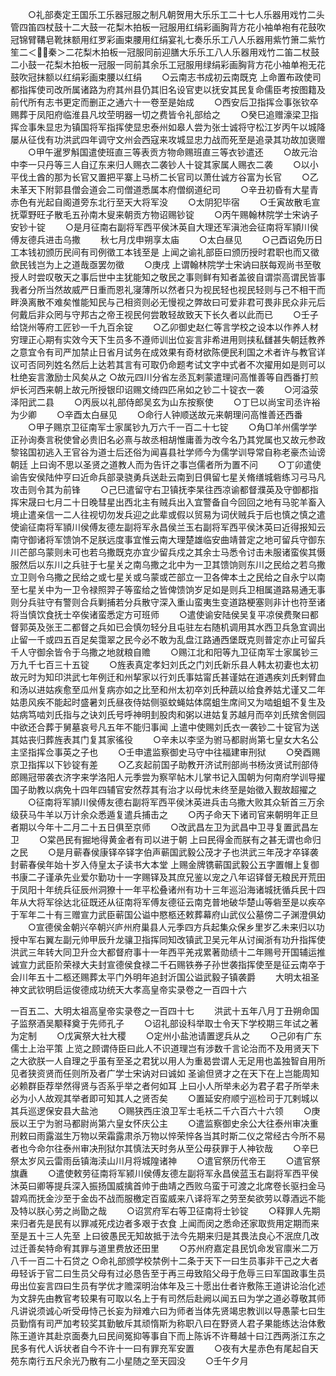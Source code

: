 <!-- { "loadSidebar": true } -->
　　○礼部奏定王国乐工乐器冠服之制凡朝贺用大乐乐工二十七人乐器用戏竹二头管四笛四杖鼓十二大鼓一花梨木拍板一冠服用红绢彩画胸背方花小袖单袍有花鼓吹冠锦臂鞲皂靴抹额用红罗彩画束腰用红绢宴礼七奏乐乐工八人乐器用紫竹箫二紫竹笙二＜秦＞二花梨木拍板一冠服同前迎膳大乐乐工八人乐器用戏竹二笛二杖鼓二小鼓一花梨木拍板一冠服一同前其余乐工冠服用绿绢彩画胸背方花小袖单袍无花鼓吹冠抹额以红绢彩画束腰以红绢
　　○云南志书成初云南既克  上命置布政使司都指挥使司改所属诸路为府其州县仍其旧名设官吏以抚安其民复命儒臣考按图籍及前代所有志书更定而删正之通六十一卷至是始成
　　○西安后卫指挥佥事张钦卒赐葬于凤阳府临淮县凡坟茔明器一切之费皆令礼部给之
　　○癸巳追赠濠梁卫指挥佥事朱显忠为镇国将军指挥使显忠泰州如皋人尝为张士诚将守松江岁丙午以城降屡从征伐有功洪武四年调守文州会西寇来攻城显忠力战而死至是追录其功故加褒赠
　　○甲午暹罗斛国遣使班直三等表贡方物命赐班直三等衣钞遣还
　　○故元治中李一只丹等三人自辽东来归人赐衣二袭钞人十锭其家属人赐衣二袭
　　○以小平伐土酋的那为长官又置把平寨上马桥二长官司以萧仕诚方谷富为长官
　　○乙未革天下附郭县僧会道会二司僧道悉属本府僧纲道纪司
　　○辛丑初昏有大星青赤色有光起自阁道旁东北行至天大将军没
　　○太阴犯毕宿
　　○壬寅故散毛宣抚覃野旺子散毛五孙南木叟来朝贡方物诏赐钞锭
　　○丙午赐翰林院学士宋讷子安钞十锭
　　○是月征南右副将军西平侯沐英自大理还军滇池会征南将军頴川侯傅友德兵进击乌撒
　　秋七月戊申朔享太庙
　　○太白昼见
　　○己酉诏免历日工本钱初颁历民间有司例徵工本钱至是  上闻之谕礼部臣曰颁历授时君职也而又徵歛民钱岂为上之道哉亟罢勿徵
　　○庚戌  上谓翰林院学士宋讷曰朕每观尚书至敬授人时尝叹敬天之事后世中主犹能知之敬民之事则鲜有知者盖彼自谓崇高谓民皆事我者分所当然故威严日重而恩礼寖薄所以然者只为视民轻也视民轻则与己不相干而畔涣离散不难矣惟能知民与己相资则必无慢视之弊故曰可爱非君可畏非民众非元后何戴后非众罔与守邦古之帝王视民何尝敢轻故致天下长久者以此而已
　　○壬子给饶州等府工匠钞一千九百余锭
　　○乙卯御史赵仁等言学校之设本以作养人材穷理正心期有实效今天下生员多不遵师训出位妄言非希进用则挟私讎甚失朝廷教养之意宜令有司严加禁止日省月试务在成效果有奇材欲陈便民利国之术者许与教官详议可否同列姓名然后上达若其言有可取仍命题考试文字中式者不次擢用如是则可以杜绝妄言激励士风矣从之
○故元四川分省左丞瓦剌蒙遣理问高惟善等自西番打煎炉长河西来朝上故元所授银印诏赐文绮四匹帛如之钞二十锭衣一袭　　
○河溢荥泽阳武二县
　　○丙辰以礼部侍郎吴玄为山东按察使
　　○丁巳以尚宝司丞许裕为少卿
　　○辛酉太白昼见
　　○命行人钟顺送故元来朝理问高惟善还西番
　　○甲子赐京卫征南军士家属钞九万六千一百二十七锭
　　○角□羊州儒学学正孙询奏言税使曾必贵旧名必熹与故丞相胡惟庸善为改今名乃其党属也又故元参政黎铭国初逃入王官谷为道士后还俗为闻喜县社学师今为儒学训导常自称老豪杰讪谤朝廷  上曰询不思以圣贤之道教人而为告讦之事岂儒者所为置不问
　　○丁卯遣使谕告安侯陆仲亨曰近命兵部录骁勇兵送赴云南到日俱留七星关脩缮城砦练习弓马凡攻击则令其为前锋
　　○己巳遣留守右卫镇抚李杲往西凉谕都督濮英及守御都指挥宋晟曰七月二十日晚彗星出西北主有贼兵出入宜警备自今回回之地有马驼羊畜入境止遣亲信一二人往视切勿发兵迎之此辈或假以贸易为词伏贼兵于后也慎之慎之遣使谕征南将军頴川侯傅友德左副将军永昌侯兰玉右副将军西平侯沐英曰近得报知云南守御诸将军馈饷不足朕远度事宜惟云南大理楚雄临安曲靖普定之地可留兵守御东川芒部乌蒙则未可也若乌撒既克亦宜少留兵戍之其余士马悉令讨击未服诸蛮俟其慑服然后以东川之兵驻于七星关之南乌撒之北中为一卫其馈饷则东川之民给之若乌撒立卫则令乌撒之民给之或七星关或乌蒙或芒部立一卫各俾本土之民给之自永宁以南至七星关中为一卫令禄照羿子等蛮给之皆俾馈饷岁足如是则兵卫相属道路易通无事则分兵驻守有警则合兵剿捕若分兵散守深入重山蛮夷生变道路梗塞则非计也符至诸将当慎饮食抚士卒俟诸蛮悉定方可班师
　　○遣使谕安陆侯吴复平凉侯费聚曰都督郭英及张王二都督之兵如已会慎勿轻分且屯驻左右随机调用其水西卫兵急宜调出止留一千或四五百足矣霭翠之民今必不敢为乱盘江路通西堡既克则普定亦止可留兵千人守御余皆令于乌撒之地就粮自赡
　　○赐江北和阳等九卫征南军士家属钞三万九千七百三十五锭
　　○旌表真定孝妇刘氏之门刘氏新乐县人韩太初妻也太初故元时为知印洪武七年例迁和州挈家以行刘氏事姑甯氏甚谨姑在道遇疾刘氏剌臂血和汤以进姑疾愈至瓜州复病亦如之比至和州太初卒刘氏种蔬以给食养姑尤谨又二年姑患风疾不能起时盛暑刘氏昼夜侍姑侧驱蚊蝇姑体腐蛆生席间又为啮蛆蛆不复生及姑病笃啮刘氏指与之诀刘氏号呼神明刲股肉和粥以进姑复苏越月而卒刘氏殡舍侧园中欲还合葬于舅墓哀号凡五年不能归事闻  上遣中使赐刘氏衣一袭钞二十锭官为送其姑丧归葬旌表其门复其家徭役
　　○辛未以李坚为驸马都尉尚第七皇女大名公主坚指挥佥事英之子也
　　○壬申遣监察御史马守中往福建审刑狱
　　○癸酉赐京卫指挥以下钞锭有差
　　○乙亥起前国子助教开济试刑部尚书杨汝贤试刑部侍郎赐冠带袭衣济字来学洛阳人元季尝为察罕帖木儿掌书记入国朝为何南府学训导擢国子助教以病免十四年四辅官安然荐其有治才以母忧未终至是始徵入觐故超擢之
　　○征南将军頴川侯傅友德右副将军西平侯沐英进兵击乌撒大败其众斩首三万余级获马牛羊以万计余众悉遁复遣兵捕击之
　　○丙子命天下诸司官来朝明年正旦者期以今年十二月二十五日俱至京师
　　○改武昌左卫为武昌中卫寻复置武昌左卫
　　○棠邑民有掘地得黄金者有司以进于朝  上曰民得金而朕有之甚无谓也命归之民
　　○是月蕲春侯康铎卒铎字伯声蕲国武毅公茂才子也洪武三年茂才卒铎袭封蕲春侯年始十岁入侍皇太子读书大本堂  上赐金牌镌蕲国武毅公五字置帽上复御书康二子谨承先业爱尔勤功十一字赐铎及其庶兄鉴以宠之八年诏铎督无粮民开荒田于凤阳十年统兵征辰州洞獠十一年平松叠诸州有功十三年巡沿海诸城抚循兵民十四年从大将军徐达北征既还从征南将军傅友德征云南克普地破华楚山等砦至是以疾卒于军年二十有三赠宣力武臣蕲国公谥中愍柩还敕葬幕府山武仪公墓傍二子渊澄俱幼
　　○宣德侯金朝兴卒朝兴庐州府巢县人元季四方兵起集众保乡里岁乙未来归以功授中军右翼左副元帅甲辰升龙骧卫指挥同知改镇武卫吴元年从讨闽浙有功升指挥使洪武三年转大同卫升佥大都督府事十一年西平羌戎累著勋绩十二年赐号开国辅运推诚宣力武臣阶荣禄大夫封宣德侯食禄二千石赐铁券子孙世袭指挥使至是征云南卒于会川年五十二柩还赐葬太平门外明年追封沂国公谥武毅子镇袭爵
　　大明太祖圣神文武钦明启运俊德成功统天大孝高皇帝实录卷之一百四十六


一百五二、大明太祖高皇帝实录卷之一百四十七
　　洪武十五年八月丁丑朔命国子监祭酒吴颙释奠于先师孔子
　　○诏礼部设科举取士令天下学校期三年试之著为定制
　　○戊寅祭大社大稷
　　○定州小盐池请置逻兵从之
　　○己卯有广东儒士上治平策  上览之顾谓侍臣曰此人不识道理岂有涉数千言论治而不及用贤天下之大欲朕一人自理之乎虽有至圣之君犹以用人为重曷尝谓人无足用也盖独智自用所见者狭资贤而任则所及者广学士宋讷对曰诚如  圣谕但贤才之在天下在上岂能周知必赖群臣荐举然得贤与否系乎举之者何如耳  上曰小人所举未必为君子君子所举未必为小人故观其举者即可知其人之贤否矣
　　○置延安府顺宁巡检司于兀剌城以其兵巡逻保安县大盐池
　　○赐狭西庄浪卫军士毛袄二千六百六十六领
　　○庚辰以王宁为驸马都尉尚第六皇女怀庆公主
　　○遣监察御史余公大往泰州审决重刑敕曰雨露滋生万物以荣霜露肃杀万物以悴荣悴各当其时斯二仪之常经古今所不易者也今命尔往泰州审决刑狱尔其慎法天时务从至公毋获罪于人神钦哉
　　○辛巳祭太岁风云雷雨岳镇海渎山川月将城隍诸神
　　○遣官祭历代帝王
　　○遣官祭旗纛
　　○遣使敕劳征南将军颍川侯傅友德左副将军永昌侯蓝玉右副将军西平侯沐英曰卿等提兵深入振扬国威擒首帅于曲靖之西败乌蛮于可渡之北席卷长驱扫金马碧鸡而抚金沙至于金齿不战而服檄定百蛮威来八译将军之劳至矣欲劳以尊酒远不能及特以朕心劳之尚勖之哉
　　○诏赏府军右等卫征南将士钞锭
　　○释罪人先期来归者先是民有以罪减死戍边者多艰于衣食  上闻而闵之悉命还家取赀用定期而来至是五十三人先至  上曰彼愚民无知故抵于法今先期来归是其畏法良心不泯庶几改过迁善矣特命宥其罪与道里费放还田里
　　○苏州府嘉定县民饥命发官廪米二万八千一百二十石贷之
○命礼部颁学校禁例十二条于天下一曰生员事非干己之大者毋轻诉于官二曰生员父母有过必恳告至于再三毋致陷父母于危辱三曰军国政事生员毋出位妄言四曰生员有学优才赡深明治体年及三十愿出仕者许敷陈王道讲论治化述为文辞先由教官考较果有可取以名上于有司然后赴阙以闻五曰为学之道必尊敬其师凡讲说须诚心听受毋恃己长妄为辩难六曰为师者当体先贤竭忠教训以导愚蒙七曰生员勤惰有司严加考较奖其勤敏斥其顽惰斯为称职八曰在野贤人君子果能练达治体敷陈王道许其赴京面奏九曰民间冤抑等事自下而上陈诉不许蓦越十曰江西两浙江东之民多有代人诉状者自今不许十一曰有罪充军安置　　
○夜有大星赤色有尾起自天苑东南行五尺余光乃散有二小星随之至天园没
　　○壬午夕月
